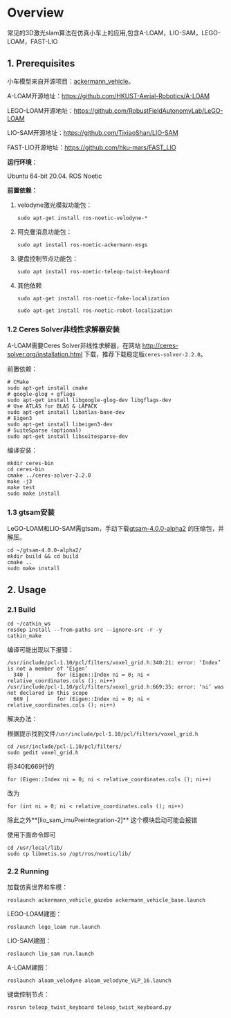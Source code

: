 # Overview

常见的3D激光slam算法在仿真小车上的应用,包含A-LOAM，LIO-SAM，LEGO-LOAM，FAST-LIO

## 1. Prerequisites

小车模型来自开源项目：[ackermann_vehicle](https://github.com/hdh7485/ackermann_vehicle)。

A-LOAM开源地址：https://github.com/HKUST-Aerial-Robotics/A-LOAM

LEGO-LOAM开源地址：https://github.com/RobustFieldAutonomyLab/LeGO-LOAM

LIO-SAM开源地址：https://github.com/TixiaoShan/LIO-SAM

FAST-LIO开源地址：https://github.com/hku-mars/FAST_LIO

**运行环境**：

Ubuntu 64-bit 20.04. ROS Noetic

**前置依赖：**

1. velodyne激光模拟功能包：

   ```
   sudo apt-get install ros-noetic-velodyne-*
   ```

2. 阿克曼消息功能包：

   ```
   sudo apt install ros-noetic-ackermann-msgs
   ```

3. 键盘控制节点功能包：

   ```
   sudo apt install ros-noetic-teleop-twist-keyboard
   ```

4. 其他依赖

   ```
   sudo apt-get install ros-noetic-fake-localization
   ```

   ```
   sudo apt-get install ros-noetic-robot-localization
   ```

### 1.2 Ceres Solver非线性求解器安装

A-LOAM需要Ceres Solver非线性求解器，在网站 http://ceres-solver.org/installation.html 下载，推荐下载稳定版`ceres-solver-2.2.0`。

前置依赖：

```
# CMake
sudo apt-get install cmake
# google-glog + gflags
sudo apt-get install libgoogle-glog-dev libgflags-dev
# Use ATLAS for BLAS & LAPACK
sudo apt-get install libatlas-base-dev
# Eigen3
sudo apt-get install libeigen3-dev
# SuiteSparse (optional)
sudo apt-get install libsuitesparse-dev
```

编译安装：

```
mkdir ceres-bin
cd ceres-bin
cmake ../ceres-solver-2.2.0
make -j3
make test
sudo make install               
```

### 1.3 gtsam安装

LeGO-LOAM和LIO-SAM需gtsam，手动下载[gtsam-4.0.0-alpha2](https://github.com/borglab/gtsam/tree/4.0.0-alpha2) 的压缩包，并解压。

```
cd ~/gtsam-4.0.0-alpha2/
mkdir build && cd build
cmake ..
sudo make install
```



## 2. Usage

### 2.1 Build

```
cd ~/catkin_ws
rosdep install --from-paths src --ignore-src -r -y
catkin_make
```

编译可能出现以下报错：

```
/usr/include/pcl-1.10/pcl/filters/voxel_grid.h:340:21: error: ‘Index’ is not a member of ‘Eigen’
  340 |         for (Eigen::Index ni = 0; ni < relative_coordinates.cols (); ni++)
/usr/include/pcl-1.10/pcl/filters/voxel_grid.h:669:35: error: ‘ni’ was not declared in this scope
  669 |         for (Eigen::Index ni = 0; ni < relative_coordinates.cols (); ni++)

```

解决办法：

根据提示找到文件`/usr/include/pcl-1.10/pcl/filters/voxel_grid.h`

```
cd /usr/include/pcl-1.10/pcl/filters/
sudo gedit voxel_grid.h
```

将340和669行的

```
for (Eigen::Index ni = 0; ni < relative_coordinates.cols (); ni++)
```

改为

```
for (int ni = 0; ni < relative_coordinates.cols (); ni++)
```

除此之外**[lio_sam_imuPreintegration-2]** 这个模块启动可能会报错

使用下面命令即可

```
cd /usr/local/lib/
sudo cp libmetis.so /opt/ros/noetic/lib/
```



### 2.2 Running

加载仿真世界和车模：

```
roslaunch ackermann_vehicle_gazebo ackermann_vehicle_base.launch
```

LEGO-LOAM建图：

```
roslaunch lego_loam run.launch
```

LIO-SAM建图：

```
roslaunch lio_sam run.launch
```

A-LOAM建图：

```
roslaunch aloam_velodyne aloam_velodyne_VLP_16.launch
```

键盘控制节点：

```
rosrun teleop_twist_keyboard teleop_twist_keyboard.py
```

